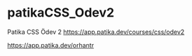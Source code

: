 # patikaCSS_Odev2
Patika CSS Ödev 2 https://app.patika.dev/courses/css/odev2


https://app.patika.dev/orhantr
